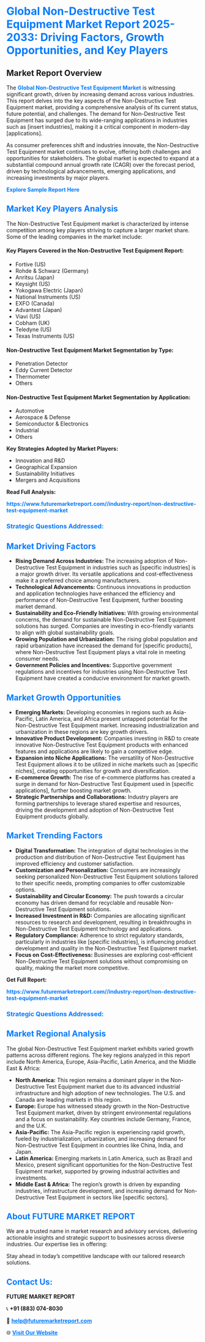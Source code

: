 <h1 style="color: #007BFF;">Global Non-Destructive Test Equipment Market Report 2025-2033: Driving Factors, Growth Opportunities, and Key Players</h1>

<section id="overview">
<h2>Market Report Overview</h2>
<p>The <a href="https://www.futuremarketreport.com//industry-report/non-destructive-test-equipment-market" style="color: #007BFF; text-decoration: none;"><strong>Global Non-Destructive Test Equipment Market</strong></a> is witnessing significant growth, driven by increasing demand across various industries. This report delves into the key aspects of the Non-Destructive Test Equipment market, providing a comprehensive analysis of its current status, future potential, and challenges. The demand for Non-Destructive Test Equipment has surged due to its wide-ranging applications in industries such as [insert industries], making it a critical component in modern-day [applications].</p>
<p>As consumer preferences shift and industries innovate, the Non-Destructive Test Equipment market continues to evolve, offering both challenges and opportunities for stakeholders. The global market is expected to expand at a substantial compound annual growth rate (CAGR) over the forecast period, driven by technological advancements, emerging applications, and increasing investments by major players.</p>
</section>

<section id="overview">
<p><a href="https://www.futuremarketreport.com//request-sample/reportId=53513" style="color: #007BFF; text-decoration: none;"><strong>Explore Sample Report Here</strong></a></p>
</section>

<section id="key-players">
<h2 style="color: #007BFF;">Market Key Players Analysis</h2>
<p>The Non-Destructive Test Equipment market is characterized by intense competition among key players striving to capture a larger market share. Some of the leading companies in the market include:</p>
<h4>Key Players Covered in the Non-Destructive Test Equipment Report:</h4>
<ul><li>Fortive (US)</li><li>Rohde &amp; Schwarz (Germany)</li><li>Anritsu (Japan)</li><li>Keysight (US)</li><li>Yokogawa Electric (Japan)</li><li>National Instruments (US)</li><li>EXFO (Canada)</li><li>Advantest (Japan)</li><li>Viavi (US)</li><li>Cobham (UK)</li><li>Teledyne (US)</li><li>Texas Instruments (US)</li></ul>
<h4>Non-Destructive Test Equipment Market Segmentation by Type:</h4>
<ul><li>Penetration Detector</li><li>Eddy Current Detector</li><li>Thermometer</li><li>Others</li></ul>

<h4>Non-Destructive Test Equipment Market Segmentation by Application:</h4>
<ul><li>Automotive</li><li>Aerospace &amp; Defense</li><li>Semiconductor &amp; Electronics</li><li>Industrial</li><li>Others</li></ul>
<p><strong>Key Strategies Adopted by Market Players:</strong></p>
<ul>
<li>Innovation and R&D</li>
<li>Geographical Expansion</li>
<li>Sustainability Initiatives</li>
<li>Mergers and Acquisitions</li>
</ul>
</section>

<section>
<p><strong>Read Full Analysis: </strong></p><a href="https://www.futuremarketreport.com//industry-report/non-destructive-test-equipment-market" style="color: #007BFF; text-decoration: none;"><strong>https://www.futuremarketreport.com//industry-report/non-destructive-test-equipment-market</strong></a>
<h3 style="color: #007BFF;">Strategic Questions Addressed:</h3>
</section>

<section id="driving-factors">
<h2 style="color: #007BFF;">Market Driving Factors</h2>
<ul>
<li><strong>Rising Demand Across Industries:</strong> The increasing adoption of Non-Destructive Test Equipment in industries such as [specific industries] is a major growth driver. Its versatile applications and cost-effectiveness make it a preferred choice among manufacturers.</li>
<li><strong>Technological Advancements:</strong> Continuous innovations in production and application technologies have enhanced the efficiency and performance of Non-Destructive Test Equipment, further boosting market demand.</li>
<li><strong>Sustainability and Eco-Friendly Initiatives:</strong> With growing environmental concerns, the demand for sustainable Non-Destructive Test Equipment solutions has surged. Companies are investing in eco-friendly variants to align with global sustainability goals.</li>
<li><strong>Growing Population and Urbanization:</strong> The rising global population and rapid urbanization have increased the demand for [specific products], where Non-Destructive Test Equipment plays a vital role in meeting consumer needs.</li>
<li><strong>Government Policies and Incentives:</strong> Supportive government regulations and incentives for industries using Non-Destructive Test Equipment have created a conducive environment for market growth.</li>
</ul>
</section>

<section id="growth-opportunities">
<h2 style="color: #007BFF;">Market Growth Opportunities</h2>
<ul>
<li><strong>Emerging Markets:</strong> Developing economies in regions such as Asia-Pacific, Latin America, and Africa present untapped potential for the Non-Destructive Test Equipment market. Increasing industrialization and urbanization in these regions are key growth drivers.</li>
<li><strong>Innovative Product Development:</strong> Companies investing in R&D to create innovative Non-Destructive Test Equipment products with enhanced features and applications are likely to gain a competitive edge.</li>
<li><strong>Expansion into Niche Applications:</strong> The versatility of Non-Destructive Test Equipment allows it to be utilized in niche markets such as [specific niches], creating opportunities for growth and diversification.</li>
<li><strong>E-commerce Growth:</strong> The rise of e-commerce platforms has created a surge in demand for Non-Destructive Test Equipment used in [specific applications], further boosting market growth.</li>
<li><strong>Strategic Partnerships and Collaborations:</strong> Industry players are forming partnerships to leverage shared expertise and resources, driving the development and adoption of Non-Destructive Test Equipment products globally.</li>
</ul>
</section>

<section id="trending-factors">
<h2 style="color: #007BFF;">Market Trending Factors</h2>
<ul>
<li><strong>Digital Transformation:</strong> The integration of digital technologies in the production and distribution of Non-Destructive Test Equipment has improved efficiency and customer satisfaction.</li>
<li><strong>Customization and Personalization:</strong> Consumers are increasingly seeking personalized Non-Destructive Test Equipment solutions tailored to their specific needs, prompting companies to offer customizable options.</li>
<li><strong>Sustainability and Circular Economy:</strong> The push towards a circular economy has driven demand for recyclable and reusable Non-Destructive Test Equipment solutions.</li>
<li><strong>Increased Investment in R&D:</strong> Companies are allocating significant resources to research and development, resulting in breakthroughs in Non-Destructive Test Equipment technology and applications.</li>
<li><strong>Regulatory Compliance:</strong> Adherence to strict regulatory standards, particularly in industries like [specific industries], is influencing product development and quality in the Non-Destructive Test Equipment market.</li>
<li><strong>Focus on Cost-Effectiveness:</strong> Businesses are exploring cost-efficient Non-Destructive Test Equipment solutions without compromising on quality, making the market more competitive.</li>
</ul>
</section>

<section>
<p><strong>Get Full Report: </strong></p><a href="https://www.futuremarketreport.com//industry-report/non-destructive-test-equipment-market" style="color: #007BFF; text-decoration: none;"><strong>https://www.futuremarketreport.com//industry-report/non-destructive-test-equipment-market</strong></a>
<h3 style="color: #007BFF;">Strategic Questions Addressed:</h3>
</section>


<section id="regional-analysis">
<h2 style="color: #007BFF;">Market Regional Analysis</h2>
<p>The global Non-Destructive Test Equipment market exhibits varied growth patterns across different regions. The key regions analyzed in this report include North America, Europe, Asia-Pacific, Latin America, and the Middle East & Africa:</p>
<ul>
<li><strong>North America:</strong> This region remains a dominant player in the Non-Destructive Test Equipment market due to its advanced industrial infrastructure and high adoption of new technologies. The U.S. and Canada are leading markets in this region.</li>
<li><strong>Europe:</strong> Europe has witnessed steady growth in the Non-Destructive Test Equipment market, driven by stringent environmental regulations and a focus on sustainability. Key countries include Germany, France, and the U.K.</li>
<li><strong>Asia-Pacific:</strong> The Asia-Pacific region is experiencing rapid growth, fueled by industrialization, urbanization, and increasing demand for Non-Destructive Test Equipment in countries like China, India, and Japan.</li>
<li><strong>Latin America:</strong> Emerging markets in Latin America, such as Brazil and Mexico, present significant opportunities for the Non-Destructive Test Equipment market, supported by growing industrial activities and investments.</li>
<li><strong>Middle East & Africa:</strong> The region’s growth is driven by expanding industries, infrastructure development, and increasing demand for Non-Destructive Test Equipment in sectors like [specific sectors].</li>
</ul>
</section>

<footer>
<h2 style="color: #007BFF;">About FUTURE MARKET REPORT</h2>
<p>We are a trusted name in market research and advisory services, delivering actionable insights and strategic support to businesses across diverse industries. Our expertise lies in offering:</p>

<p>Stay ahead in today’s competitive landscape with our tailored research solutions.</p>

<h2 style="color: #007BFF;">Contact Us:</h2>
<p><strong>FUTURE MARKET REPORT</strong></p>
<p>📞 <strong>+91 (883) 074-8030</strong></p>
<p>📧 <strong><a href="mailto:help@futuremarketreport.com" style="color: #007BFF;">help@futuremarketreport.com</a></strong></p>
<p>🌐 <strong><a href="https://www.futuremarketreport.com/" style="color: #007BFF;">Visit Our Website</a></strong></p>
</footer>
